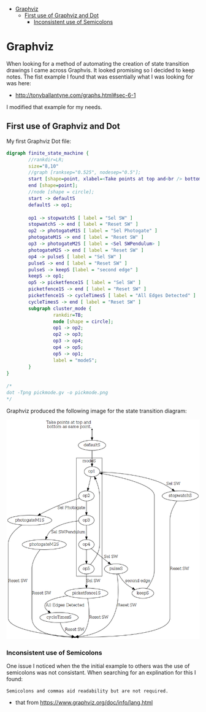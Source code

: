 -   [Graphviz](#graphviz)
    -   [First use of Graphviz and Dot](#first-use-of-graphviz-and-dot)
        -   [Inconsistent use of Semicolons](#inconsistent-use-of-semicolons)

Graphviz
========

When looking for a method of automating the creation of state transition drawings I came across Graphvis. It looked promising so I decided to keep notes. The fist example I found that was essentially what I was looking for was here:

-   <http://tonyballantyne.com/graphs.html#sec-6-1>

I modified that example for my needs.

First use of Graphviz and Dot
-----------------------------

My first Graphviz Dot file:

``` dot
digraph finite_state_machine {
        //rankdir=LR;
        size="8,10"
        //graph [ranksep="0.525", nodesep="0.5"];
        start [shape=point, xlabel=<Take points at top and<br /> bottom as same point.>];
        end [shape=point];
        //node [shape = circle];
        start -> defaultS
        defaultS -> op1;
        
        op1 -> stopwatchS [ label = "Sel SW" ]
        stopwatchS -> end [ label = "Reset SW" ]
        op2 -> photogateM1S [ label = "Sel Photogate" ]
        photogateM1S -> end [ label = "Reset SW" ]
        op3 -> photogateM2S [ label = <Sel SWPendulum> ]
        photogateM2S -> end [ label = "Reset SW" ]
        op4 -> pulseS [ label = "Sel SW" ]
        pulseS -> end [ label = "Reset SW" ]
        pulseS -> keepS [label = "second edge" ]
        keepS -> op1;
        op5 -> picketfence1S [ label = "Sel SW" ]
        picketfence1S -> end [ label = "Reset SW" ]
        picketfence1S -> cycleTimesS [ label = "All Edges Detected" ]
        cycleTimesS -> end [ label = "Reset SW" ]
        subgraph cluster_mode {
                 rankdir=TB;
                 node [shape = circle];
                 op1 -> op2;
                 op2 -> op3;
                 op3 -> op4;
                 op4 -> op5;
                 op5 -> op1;
                 label = "modeS";
        } 
}

/*
dot -Tpng pickmode.gv -o pickmode.png
*/
```

Graphviz produced the following image for the state transition diagram:

![](pickmode.png)

### Inconsistent use of Semicolons

One issue I noticed when the the initial example to others was the use of semicolons was not consistant. When searching for an explination for this I found:

    Semicolons and commas aid readability but are not required.

-   that from <https://www.graphviz.org/doc/info/lang.html>

<!---
use 
  pandoc -s --toc --toc-depth=5 -t html5 -c ../../pandocbd.css graphviz.md -o graphviz.html
  pandoc -t markdown_github -s --toc --toc-depth=5 -o readme.md graphviz.md
-->
